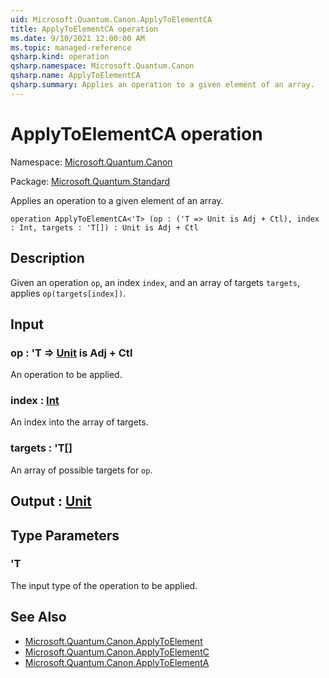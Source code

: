 ```yaml
---
uid: Microsoft.Quantum.Canon.ApplyToElementCA
title: ApplyToElementCA operation
ms.date: 9/10/2021 12:00:00 AM
ms.topic: managed-reference
qsharp.kind: operation
qsharp.namespace: Microsoft.Quantum.Canon
qsharp.name: ApplyToElementCA
qsharp.summary: Applies an operation to a given element of an array.
---
```


# ApplyToElementCA operation

Namespace: [Microsoft.Quantum.Canon](xref:Microsoft.Quantum.Canon)

Package: [Microsoft.Quantum.Standard](https://nuget.org/packages/Microsoft.Quantum.Standard)


Applies an operation to a given element of an array.

```qsharp
operation ApplyToElementCA<'T> (op : ('T => Unit is Adj + Ctl), index : Int, targets : 'T[]) : Unit is Adj + Ctl
```


## Description

Given an operation `op`, an index `index`, and an array of targets `targets`,applies `op(targets[index])`.

## Input

### op : 'T => [Unit](xref:microsoft.quantum.qsharp.valueliterals#unit-literal)  is Adj + Ctl

An operation to be applied.


### index : [Int](xref:microsoft.quantum.qsharp.valueliterals#int-literals)

An index into the array of targets.


### targets : 'T[]

An array of possible targets for `op`.



## Output : [Unit](xref:microsoft.quantum.qsharp.valueliterals#unit-literal)



## Type Parameters

### 'T

The input type of the operation to be applied.

## See Also

- [Microsoft.Quantum.Canon.ApplyToElement](xref:Microsoft.Quantum.Canon.ApplyToElement)
- [Microsoft.Quantum.Canon.ApplyToElementC](xref:Microsoft.Quantum.Canon.ApplyToElementC)
- [Microsoft.Quantum.Canon.ApplyToElementA](xref:Microsoft.Quantum.Canon.ApplyToElementA)